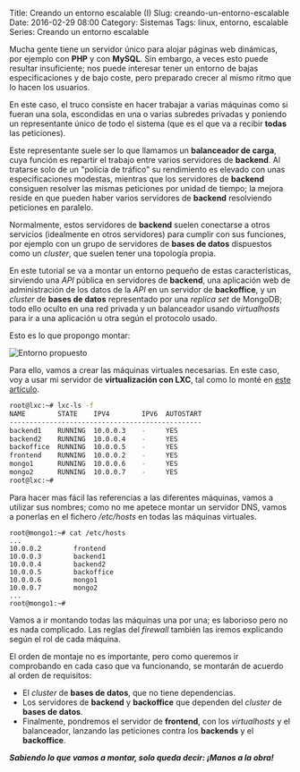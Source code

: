 Title: Creando un entorno escalable (I)
Slug: creando-un-entorno-escalable
Date: 2016-02-29 08:00
Category: Sistemas
Tags: linux, entorno, escalable
Series: Creando un entorno escalable



Mucha gente tiene un servidor único para alojar páginas web dinámicas, por ejemplo con **PHP** y con **MySQL**. Sin embargo, a veces esto puede resultar insuficiente; nos puede interesar tener un entorno de bajas especificaciones y de bajo coste, pero preparado crecer al mismo ritmo que lo hacen los usuarios.

En este caso, el truco consiste en hacer trabajar a varias máquinas como si fueran una sola, escondidas en una o varias subredes privadas y poniendo un representante único de todo el sistema (que es el que va a recibir **todas** las peticiones).

Este representante suele ser lo que llamamos un **balanceador de carga**, cuya función es repartir el trabajo entre varios servidores de **backend**. Al tratarse solo de un "policía de tráfico" su rendimiento es elevado con unas especificaciones modestas, mientras que los servidores de **backend** consiguen resolver las mismas peticiones por unidad de tiempo; la mejora reside en que pueden haber varios servidores de **backend** resolviendo peticiones en paralelo.

Normalmente, estos servidores de **backend** suelen conectarse a otros servicios (idealmente en otros servidores) para cumplir con sus funciones, por ejemplo con un grupo de servidores de **bases de datos** dispuestos como un *cluster*, que suelen tener una topología propia.

En este tutorial se va a montar un entorno pequeño de estas características, sirviendo una *API* pública en servidores de **backend**, una aplicación web de administración de los datos de la *API* en un servidor de **backoffice**, y un *cluster* de **bases de datos** representado por una *replica set* de MongoDB; todo ello oculto en una red privada y un balanceador usando *virtualhosts* para ir a una aplicación u otra según el protocolo usado.

Esto es lo que propongo montar:

![Entorno propuesto]({filename}/images/entorno_propuesto.png)

Para ello, vamos a crear las máquinas virtuales necesarias. En este caso, voy a usar mi servidor de **virtualización con LXC**, tal como lo monté en [este artículo](/2015/11/virtualizando-contenedores-lxc-tras-bridge-interno.html).

```bash
root@lxc:~# lxc-ls -f
NAME        STATE    IPV4        IPV6  AUTOSTART
------------------------------------------------
backend1    RUNNING  10.0.0.3    -     YES
backend2    RUNNING  10.0.0.4    -     YES
backoffice  RUNNING  10.0.0.5    -     YES
frontend    RUNNING  10.0.0.2    -     YES
mongo1      RUNNING  10.0.0.6    -     YES
mongo2      RUNNING  10.0.0.7    -     YES
root@lxc:~#
```

Para hacer mas fácil las referencias a las diferentes máquinas, vamos a utilizar sus nombres; como no me apetece montar un servidor DNS, vamos a ponerlas en el fichero */etc/hosts* en todas las máquinas virtuales.

```
root@mongo1:~# cat /etc/hosts
...
10.0.0.2        frontend
10.0.0.3        backend1
10.0.0.4        backend2
10.0.0.5        backoffice
10.0.0.6        mongo1
10.0.0.7        mongo2
...
root@mongo1:~#
```

Vamos a ir montando todas las máquinas una por una; es laborioso pero no es nada complicado. Las reglas del *firewall* también las iremos explicando según el rol de cada máquina.

El orden de montaje no es importante, pero como queremos ir comprobando en cada caso que va funcionando, se montarán de acuerdo al orden de requisitos:

* El *cluster* de **bases de datos**, que no tiene dependencias.
* Los servidores de **backend** y **backoffice** que dependen del *cluster* de **bases de datos**.
* Finalmente, pondremos el servidor de **frontend**, con los *virtualhosts* y el balanceador, lanzando las peticiones contra los **backends** y el **backoffice**.

***Sabiendo lo que vamos a montar, solo queda decir: ¡Manos a la obra!***
